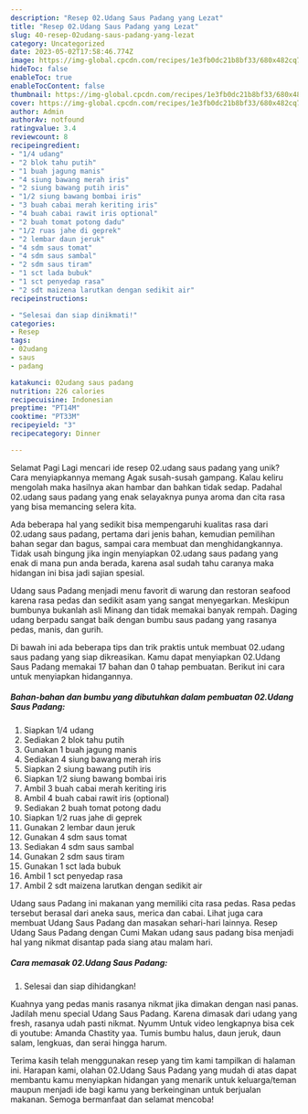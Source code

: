 ```yaml
---
description: "Resep 02.Udang Saus Padang yang Lezat"
title: "Resep 02.Udang Saus Padang yang Lezat"
slug: 40-resep-02udang-saus-padang-yang-lezat
category: Uncategorized
date: 2023-05-02T17:58:46.774Z
image: https://img-global.cpcdn.com/recipes/1e3fb0dc21b8bf33/680x482cq70/02udang-saus-padang-foto-resep-utama.jpg
hideToc: false
enableToc: true
enableTocContent: false
thumbnail: https://img-global.cpcdn.com/recipes/1e3fb0dc21b8bf33/680x482cq70/02udang-saus-padang-foto-resep-utama.jpg
cover: https://img-global.cpcdn.com/recipes/1e3fb0dc21b8bf33/680x482cq70/02udang-saus-padang-foto-resep-utama.jpg
author: Admin
authorAv: notfound
ratingvalue: 3.4
reviewcount: 8
recipeingredient:
- "1/4 udang"
- "2 blok tahu putih"
- "1 buah jagung manis"
- "4 siung bawang merah iris"
- "2 siung bawang putih iris"
- "1/2 siung bawang bombai iris"
- "3 buah cabai merah keriting iris"
- "4 buah cabai rawit iris optional"
- "2 buah tomat potong dadu"
- "1/2 ruas jahe di geprek"
- "2 lembar daun jeruk"
- "4 sdm saus tomat"
- "4 sdm saus sambal"
- "2 sdm saus tiram"
- "1 sct lada bubuk"
- "1 sct penyedap rasa"
- "2 sdt maizena larutkan dengan sedikit air"
recipeinstructions:

- "Selesai dan siap dinikmati!"
categories:
- Resep
tags:
- 02udang
- saus
- padang

katakunci: 02udang saus padang 
nutrition: 226 calories
recipecuisine: Indonesian
preptime: "PT14M"
cooktime: "PT33M"
recipeyield: "3"
recipecategory: Dinner

---
```



Selamat Pagi Lagi mencari ide resep 02.udang saus padang yang unik? Cara menyiapkannya memang Agak susah-susah gampang. Kalau keliru mengolah maka hasilnya akan hambar dan bahkan tidak sedap. Padahal 02.udang saus padang yang enak selayaknya punya aroma dan cita rasa yang bisa memancing selera kita.


Ada beberapa hal yang sedikit bisa mempengaruhi kualitas rasa dari 02.udang saus padang, pertama dari jenis bahan, kemudian pemilihan bahan segar dan bagus, sampai cara membuat dan menghidangkannya. Tidak usah bingung jika ingin menyiapkan 02.udang saus padang yang enak di mana pun anda berada, karena asal sudah tahu caranya maka hidangan ini bisa jadi sajian spesial.

Udang saus Padang menjadi menu favorit di warung dan restoran seafood karena rasa pedas dan sedikit asam yang sangat menyegarkan. Meskipun bumbunya bukanlah asli Minang dan tidak memakai banyak rempah. Daging udang berpadu sangat baik dengan bumbu saus padang yang rasanya pedas, manis, dan gurih.


Di bawah ini ada beberapa tips dan trik praktis untuk membuat 02.udang saus padang yang siap dikreasikan. Kamu dapat menyiapkan 02.Udang Saus Padang memakai 17 bahan dan 0 tahap pembuatan. Berikut ini cara untuk menyiapkan hidangannya.

<!--inarticleads1-->

##### Bahan-bahan dan bumbu yang dibutuhkan dalam pembuatan 02.Udang Saus Padang:

1. Siapkan 1/4 udang
1. Sediakan 2 blok tahu putih
1. Gunakan 1 buah jagung manis
1. Sediakan 4 siung bawang merah iris
1. Siapkan 2 siung bawang putih iris
1. Siapkan 1/2 siung bawang bombai iris
1. Ambil 3 buah cabai merah keriting iris
1. Ambil 4 buah cabai rawit iris (optional)
1. Sediakan 2 buah tomat potong dadu
1. Siapkan 1/2 ruas jahe di geprek
1. Gunakan 2 lembar daun jeruk
1. Gunakan 4 sdm saus tomat
1. Sediakan 4 sdm saus sambal
1. Gunakan 2 sdm saus tiram
1. Gunakan 1 sct lada bubuk
1. Ambil 1 sct penyedap rasa
1. Ambil 2 sdt maizena larutkan dengan sedikit air


Udang saus Padang ini makanan yang memiliki cita rasa pedas. Rasa pedas tersebut berasal dari aneka saus, merica dan cabai. Lihat juga cara membuat Udang Saus Padang dan masakan sehari-hari lainnya. Resep Udang Saus Padang dengan Cumi Makan udang saus padang bisa menjadi hal yang nikmat disantap pada siang atau malam hari. 

<!--inarticleads2-->

##### Cara memasak 02.Udang Saus Padang:


1. Selesai dan siap dihidangkan!

Kuahnya yang pedas manis rasanya nikmat jika dimakan dengan nasi panas. Jadilah menu special Udang Saus Padang. Karena dimasak dari udang yang fresh, rasanya udah pasti nikmat. Nyumm Untuk video lengkapnya bisa cek di youtube: Amanda Chastity yaa. Tumis bumbu halus, daun jeruk, daun salam, lengkuas, dan serai hingga harum. 

Terima kasih telah menggunakan resep yang tim kami tampilkan di halaman ini. Harapan kami, olahan 02.Udang Saus Padang yang mudah di atas dapat membantu kamu menyiapkan hidangan yang menarik untuk keluarga/teman maupun menjadi ide bagi kamu yang berkeinginan untuk berjualan makanan. Semoga bermanfaat dan selamat mencoba!

